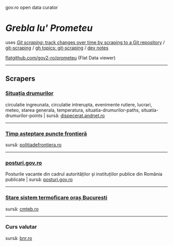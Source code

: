 gov.ro open data curator

# _Grebla lu' Prometeu_

uses [*Git scraping*: track changes over time by scraping to a Git repository](https://simonwillison.net/2020/Oct/9/git-scraping/) / [git-scraping](https://simonwillison.net/tags/gitscraping/) / [gh topics: git-scraping](https://github.com/topics/git-scraping)  /  [dev notes](dev-notes.md) 

[flatgithub.com/gov2-ro/prometeu](https://flatgithub.com/gov2-ro/prometeu) (Flat Data viewer)

---

## Scrapers 

### [Situația drumurilor](data/andnet/) 

circulatie ingreunata, circulatie intrerupta, evenimente rutiere, lucrari, meteo, starea generala, temperatura, situatia-drumurilor-paths, situatia-drumurilor-points | sursă: [dispecerat.andnet.ro](https://dispecerat.andnet.ro/)

---

### [Timp așteptare puncte frontieră](data/politia-de-frontiera)

sursă: [politiadefrontiera.ro](https://www.politiadefrontiera.ro/ro/traficonline) 

---

### [posturi.gov.ro](data/posturi/)

Posturile vacante din cadrul autorităților și instituțiilor publice din România publicate | sursă: [posturi.gov.ro](http://posturi.gov.ro/)

---

### [Stare sistem termoficare oraș Bucuresti](data/cmteb/)

sursă: [cmteb.ro](https://www.cmteb.ro/harta_stare_sistem_termoficare_bucuresti.php)

---

### Curs valutar

sursă: [bnr.ro](https://www.bnr.ro/nbrfxrates.xml) 